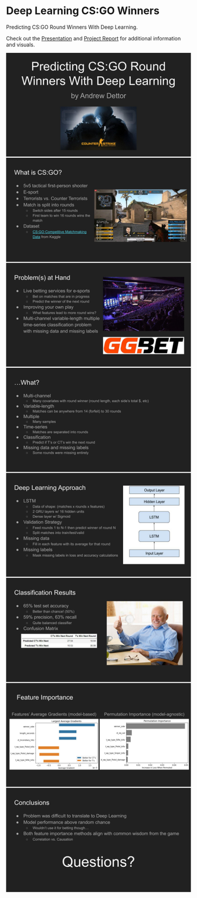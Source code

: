 # Deep Learning CS:GO Winners
Predicting CS:GO Round Winners With Deep Learning.

Check out the [Presentation](https://github.com/AndrewDettor/Deep-Learning-CSGO-Winners/blob/main/Presentation.pdf) and [Project Report](https://github.com/AndrewDettor/Deep-Learning-CSGO-Winners/blob/main/ProjectReport.pdf) for additional information and visuals.

![1](https://github.com/AndrewDettor/Deep-Learning-CSGO-Winners/blob/main/Presentation/csgo%20pres-1.jpg)
![2](https://github.com/AndrewDettor/Deep-Learning-CSGO-Winners/blob/main/Presentation/csgo%20pres-2.jpg)
![3](https://github.com/AndrewDettor/Deep-Learning-CSGO-Winners/blob/main/Presentation/csgo%20pres-3.jpg)
![4](https://github.com/AndrewDettor/Deep-Learning-CSGO-Winners/blob/main/Presentation/csgo%20pres-4.jpg)
![5](https://github.com/AndrewDettor/Deep-Learning-CSGO-Winners/blob/main/Presentation/csgo%20pres-5.jpg)
![6](https://github.com/AndrewDettor/Deep-Learning-CSGO-Winners/blob/main/Presentation/csgo%20pres-6.jpg)
![7](https://github.com/AndrewDettor/Deep-Learning-CSGO-Winners/blob/main/Presentation/csgo%20pres-7.jpg)
![8](https://github.com/AndrewDettor/Deep-Learning-CSGO-Winners/blob/main/Presentation/csgo%20pres-8.jpg)
